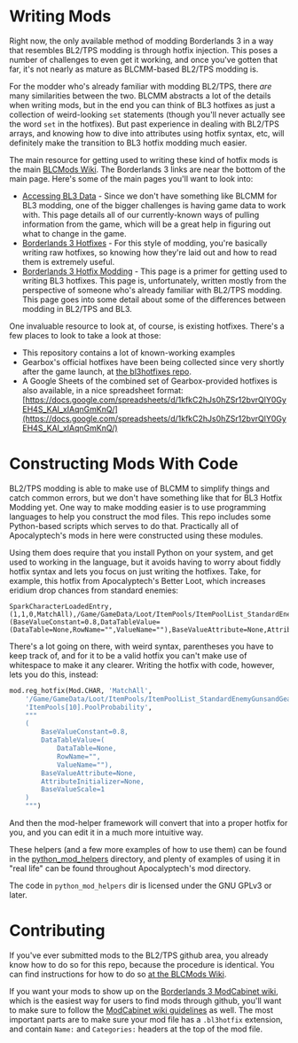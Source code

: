 Writing Mods
============

Right now, the only available method of modding Borderlands 3 in a way that
resembles BL2/TPS modding is through hotfix injection.  This poses a number
of challenges to even get it working, and once you've gotten that far, it's
not nearly as mature as BLCMM-based BL2/TPS modding is.

For the modder who's already familiar with modding BL2/TPS, there *are* many
similarities between the two.  BLCMM abstracts a lot of the details when
writing mods, but in the end you can think of BL3 hotfixes as just a collection
of weird-looking `set` statements (though you'll never actually see the word
`set` in the hotfixes).  But past experience in dealing with BL2/TPS arrays,
and knowing how to dive into attributes using hotfix syntax, etc, will definitely
make the transition to BL3 hotfix modding much easier.

The main resource for getting used to writing these kind of hotfix mods is
the main [BLCMods Wiki](https://github.com/BLCM/BLCMods/wiki).  The Borderlands 3
links are near the bottom of the main page.  Here's some of the main pages
you'll want to look into:

- [Accessing BL3 Data](https://github.com/BLCM/BLCMods/wiki/Accessing-Borderlands-3-Data) -
  Since we don't have something like BLCMM for BL3 modding, one of the bigger
  challenges is having game data to work with.  This page details all of our
  currently-known ways of pulling information from the game, which will be
  a great help in figuring out what to change in the game.
- [Borderlands 3 Hotfixes](https://github.com/BLCM/BLCMods/wiki/Borderlands-3-Hotfixes) -
  For this style of modding, you're basically writing raw hotfixes, so knowing how
  they're laid out and how to read them is extremely useful.
- [Borderlands 3 Hotfix Modding](https://github.com/BLCM/BLCMods/wiki/Borderlands-3-Hotfix-Modding) -
  This page is a primer for getting used to writing BL3 hotfixes.  This page is,
  unfortunately, written mostly from the perspective of someone who's already
  familiar with BL2/TPS modding.  This page goes into some detail about some of
  the differences between modding in BL2/TPS and BL3.

One invaluable resource to look at, of course, is existing hotfixes.  There's a few
places to look to take a look at those:

- This repository contains a lot of known-working examples
- Gearbox's official hotfixes have been being collected since very shortly after the
  game launch, at [the bl3hotfixes repo](https://github.com/BLCM/bl3hotfixes/).
- A Google Sheets of the combined set of Gearbox-provided hotfixes is also available,
  in a nice spreadsheet format:
  [https://docs.google.com/spreadsheets/d/1kfkC2hJs0hZSr12bvrQlY0GyEH4S_KAI_xIAqnGmKnQ/](https://docs.google.com/spreadsheets/d/1kfkC2hJs0hZSr12bvrQlY0GyEH4S_KAI_xIAqnGmKnQ/)

Constructing Mods With Code
===========================

BL2/TPS modding is able to make use of BLCMM to simplify things and catch common
errors, but we don't have something like that for BL3 Hotfix Modding yet.  One
way to make modding easier is to use programming languages to help you construct
the mod files.  This repo includes some Python-based scripts which serves to do
that.  Practically all of Apocalyptech's mods in here were constructed using these
modules.

Using them does require that you install Python on your system, and get used to
working in the language, but it avoids having to worry about fiddly hotfix syntax
and lets you focus on just writing the hotfixes.  Take, for example, this hotfix
from Apocalyptech's Better Loot, which increases eridium drop chances from
standard enemies:

    SparkCharacterLoadedEntry,(1,1,0,MatchAll),/Game/GameData/Loot/ItemPools/ItemPoolList_StandardEnemyGunsandGear.ItemPoolList_StandardEnemyGunsandGear,ItemPools[10].PoolProbability,0,,(BaseValueConstant=0.8,DataTableValue=(DataTable=None,RowName="",ValueName=""),BaseValueAttribute=None,AttributeInitializer=None,BaseValueScale=1)

There's a lot going on there, with weird syntax, parentheses you have to keep
track of, and for it to be a valid hotfix you can't make use of whitespace to
make it any clearer.  Writing the hotfix with code, however, lets you do this,
instead:

```python
mod.reg_hotfix(Mod.CHAR, 'MatchAll',
    '/Game/GameData/Loot/ItemPools/ItemPoolList_StandardEnemyGunsandGear',
    'ItemPools[10].PoolProbability',
    """
    (
        BaseValueConstant=0.8,
        DataTableValue=(
            DataTable=None,
            RowName="",
            ValueName=""),
        BaseValueAttribute=None,
        AttributeInitializer=None,
        BaseValueScale=1
    )
    """)
```

And then the mod-helper framework will convert that into a proper hotfix for
you, and you can edit it in a much more intuitive way.

These helpers (and a few more examples of how to use them) can be found in
the [python_mod_helpers](https://github.com/BLCM/bl3mods/tree/master/python_mod_helpers)
directory, and plenty of examples of using it in "real life" can be found
throughout Apocalyptech's mod directory.

The code in `python_mod_helpers` dir is licensed under the GNU GPLv3 or later.

Contributing
============

If you've ever submitted mods to the BL2/TPS github area, you already know
how to do so for this repo, because the procedure is identical.  You can find
instructions for how to do so
[at the BLCMods Wiki](https://github.com/BLCM/BLCMods/wiki/Borderlands-3-Contribution).

If you want your mods to show up on the
[Borderlands 3 ModCabinet wiki](https://github.com/BLCM/bl3mods/wiki), which
is the easiest way for users to find mods through github, you'll want to make sure
to follow the [ModCabinet wiki guidelines](https://github.com/BLCM/bl3mods/wiki/Contributing-to-BL3-ModCabinet)
as well.  The most important parts are to make sure your mod file has a `.bl3hotfix`
extension, and contain `Name:` and `Categories:` headers at the top of the mod file.


